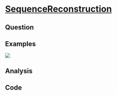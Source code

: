 # [SequenceReconstruction](https://leetcode.com/problems/sequence-reconstruction/#/description)

## Question



## Examples

![](https://farm5.staticflickr.com/4172/34441577981_de28ee432e_o.jpg)

## Analysis



## Code

